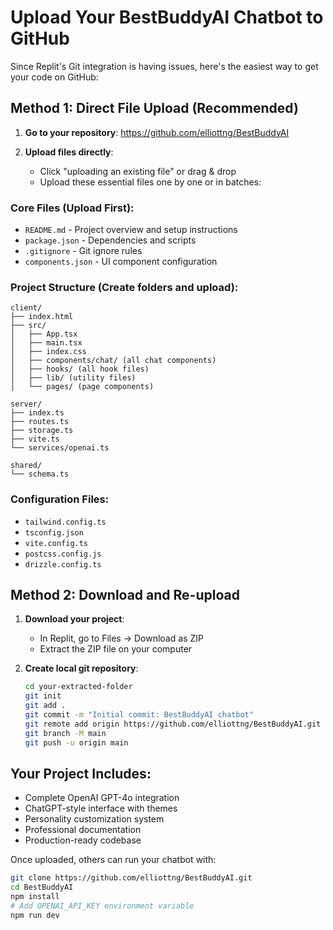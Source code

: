 # Upload Your BestBuddyAI Chatbot to GitHub

Since Replit's Git integration is having issues, here's the easiest way to get your code on GitHub:

## Method 1: Direct File Upload (Recommended)

1. **Go to your repository**: https://github.com/elliottng/BestBuddyAI

2. **Upload files directly**:
   - Click "uploading an existing file" or drag & drop
   - Upload these essential files one by one or in batches:

### Core Files (Upload First):
- `README.md` - Project overview and setup instructions
- `package.json` - Dependencies and scripts
- `.gitignore` - Git ignore rules
- `components.json` - UI component configuration

### Project Structure (Create folders and upload):
```
client/
├── index.html
├── src/
│   ├── App.tsx
│   ├── main.tsx
│   ├── index.css
│   ├── components/chat/ (all chat components)
│   ├── hooks/ (all hook files)
│   ├── lib/ (utility files)
│   └── pages/ (page components)

server/
├── index.ts
├── routes.ts
├── storage.ts
├── vite.ts
└── services/openai.ts

shared/
└── schema.ts
```

### Configuration Files:
- `tailwind.config.ts`
- `tsconfig.json`
- `vite.config.ts`
- `postcss.config.js`
- `drizzle.config.ts`

## Method 2: Download and Re-upload

1. **Download your project**:
   - In Replit, go to Files → Download as ZIP
   - Extract the ZIP file on your computer

2. **Create local git repository**:
   ```bash
   cd your-extracted-folder
   git init
   git add .
   git commit -m "Initial commit: BestBuddyAI chatbot"
   git remote add origin https://github.com/elliottng/BestBuddyAI.git
   git branch -M main
   git push -u origin main
   ```

## Your Project Includes:
- Complete OpenAI GPT-4o integration
- ChatGPT-style interface with themes
- Personality customization system
- Professional documentation
- Production-ready codebase

Once uploaded, others can run your chatbot with:
```bash
git clone https://github.com/elliottng/BestBuddyAI.git
cd BestBuddyAI
npm install
# Add OPENAI_API_KEY environment variable
npm run dev
```